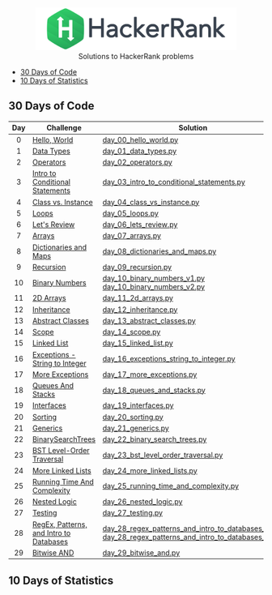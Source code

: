<p align="center">
    <a href="https://www.hackerrank.com/m__p__">
        <img height=85 src="https://github.com/butterflylady/hackerrank/blob/master/images/hackerRankLogo.svg">
    </a>
    <br>Solutions to HackerRank problems
</p>

* [30 Days of Code](#30-days-of-code)
* [10 Days of Statistics](#10-days-of-statistics)


## 30 Days of Code

  
| Day | Challenge | Solution |
|:---:|---|---|
| 0 | [Hello, World](https://www.hackerrank.com/challenges/30-hello-world/problem) | [day_00_hello_world.py](https://github.com/butterflylady/hackerrank/blob/master/Python/30%20Days%20of%20Code/day_00_hello_world.py) |
| 1 | [Data Types](https://www.hackerrank.com/challenges/30-data-types/problem) | [day_01_data_types.py](https://github.com/butterflylady/hackerrank/blob/master/Python/30%20Days%20of%20Code/day_01_data_types.py) |
| 2 | [Operators](https://www.hackerrank.com/challenges/30-operators/problem) | [day_02_operators.py](https://github.com/butterflylady/hackerrank/blob/master/Python/30%20Days%20of%20Code/day_02_operators.py) |
| 3 | [Intro to Conditional Statements](https://www.hackerrank.com/challenges/30-conditional-statements/problem)| [day_03_intro_to_conditional_statements.py](https://github.com/butterflylady/hackerrank/blob/master/Python/30%20Days%20of%20Code/day_03_intro_to_conditional_statements.py) |
| 4 | [Class vs. Instance](https://www.hackerrank.com/challenges/30-class-vs-instance/problem)| [day_04_class_vs_instance.py](https://github.com/butterflylady/hackerrank/blob/master/Python/30%20Days%20of%20Code/day_04_class_vs_instance.py) |
| 5 | [Loops](https://www.hackerrank.com/challenges/30-loops/problem) | [day_05_loops.py](https://github.com/butterflylady/hackerrank/blob/master/Python/30%20Days%20of%20Code/day_05_loops.py) |
| 6 | [Let's Review](https://www.hackerrank.com/challenges/30-review-loop/problem) | [day_06_lets_review.py](https://github.com/butterflylady/hackerrank/blob/master/Python/30%20Days%20of%20Code/day_06_lets_review.py) |
| 7 | [Arrays](https://www.hackerrank.com/challenges/30-arrays/problem) | [day_07_arrays.py](https://github.com/butterflylady/hackerrank/blob/master/Python/30%20Days%20of%20Code/day_07_arrays.py) |
| 8 | [Dictionaries and Maps](https://www.hackerrank.com/challenges/30-dictionaries-and-maps/problem) | [day_08_dictionaries_and_maps.py](https://github.com/butterflylady/hackerrank/blob/master/Python/30%20Days%20of%20Code/day_08_dictionaries_and_maps.py) |
| 9 | [Recursion](https://www.hackerrank.com/challenges/30-recursion/problem) | [day_09_recursion.py](https://github.com/butterflylady/hackerrank/blob/master/Python/30%20Days%20of%20Code/day_09_recursion.py) |
| 10 | [Binary Numbers](https://www.hackerrank.com/challenges/30-binary-numbers/problem) | [day_10_binary_numbers_v1.py](https://github.com/butterflylady/hackerrank/blob/master/Python/30%20Days%20of%20Code/day_10_binary_numbers_v1.py)<br /> [day_10_binary_numbers_v2.py](https://github.com/butterflylady/hackerrank/blob/master/Python/30%20Days%20of%20Code/day_10_binary_numbers_v2.py) |
| 11 | [2D Arrays](https://www.hackerrank.com/challenges/30-2d-arrays/problem) | [day_11_2d_arrays.py](https://github.com/butterflylady/hackerrank/blob/master/Python/30%20Days%20of%20Code/day_11_2d_arrays.py) |
| 12 | [Inheritance](https://www.hackerrank.com/challenges/30-inheritance/problem) | [day_12_inheritance.py](https://github.com/butterflylady/hackerrank/blob/master/Python/30%20Days%20of%20Code/day_12_inheritance.py) |
| 13 | [Abstract Classes](https://www.hackerrank.com/challenges/30-abstract-classes/problem) | [day_13_abstract_classes.py](https://github.com/butterflylady/hackerrank/blob/master/Python/30%20Days%20of%20Code/day_13_abstract_classes.py) |
| 14 | [Scope](https://www.hackerrank.com/challenges/30-scope/problem) | [day_14_scope.py](https://github.com/butterflylady/hackerrank/blob/master/Python/30%20Days%20of%20Code/day_14_scope.py) |
| 15 | [Linked List](https://www.hackerrank.com/challenges/30-linked-list/problem) | [day_15_linked_list.py](https://github.com/butterflylady/hackerrank/blob/master/Python/30%20Days%20of%20Code/day_15_linked_list.py) |
| 16 | [Exceptions - String to Integer](https://www.hackerrank.com/challenges/30-exceptions-string-to-integer/problem) | [day_16_exceptions_string_to_integer.py](https://github.com/butterflylady/hackerrank/blob/master/Python/30%20Days%20of%20Code/day_16_exceptions_string_to_integer.py) |
| 17 | [More Exceptions](https://www.hackerrank.com/challenges/30-more-exceptions/problem) | [day_17_more_exceptions.py](https://github.com/butterflylady/hackerrank/blob/master/Python/30%20Days%20of%20Code/day_17_more_exceptions.py) |
| 18 | [Queues And Stacks](https://www.hackerrank.com/challenges/30-queues-stacks/problem) | [day_18_queues_and_stacks.py](https://github.com/butterflylady/hackerrank/blob/master/Python/30%20Days%20of%20Code/day_18_queues_and_stacks.py) |
| 19 | [Interfaces](https://www.hackerrank.com/challenges/30-interfaces/problem) | [day_19_interfaces.py](https://github.com/butterflylady/hackerrank/blob/master/Python/30%20Days%20of%20Code/day_19_interfaces.py) |
| 20 | [Sorting](https://www.hackerrank.com/challenges/30-sorting/problem) | [day_20_sorting.py](https://github.com/butterflylady/hackerrank/blob/master/Python/30%20Days%20of%20Code/day_20_sorting.py) |
| 21 | [Generics](https://www.hackerrank.com/challenges/30-generics/problem) | [day_21_generics.py](https://github.com/butterflylady/hackerrank/blob/master/Python/30%20Days%20of%20Code/day_21_generics.py) |
| 22 | [BinarySearchTrees](https://www.hackerrank.com/challenges/30-binary-search-trees/problem) | [day_22_binary_search_trees.py](https://github.com/butterflylady/hackerrank/blob/master/Python/30%20Days%20of%20Code/day_22_binary_search_trees.py) |
| 23 | [BST Level-Order Traversal](https://www.hackerrank.com/challenges/30-binary-trees/problem) | [day_23_bst_level_order_traversal.py](https://github.com/butterflylady/hackerrank/blob/master/Python/30%20Days%20of%20Code/day_23_bst_level_order_traversal.py) |
| 24 | [More Linked Lists](https://www.hackerrank.com/challenges/30-linked-list-deletion/problem) | [day_24_more_linked_lists.py](https://github.com/butterflylady/hackerrank/blob/master/Python/30%20Days%20of%20Code/day_24_more_linked_lists.py) |
| 25 | [Running Time And Complexity](https://www.hackerrank.com/challenges/30-running-time-and-complexity/problem) | [day_25_running_time_and_complexity.py](https://github.com/butterflylady/hackerrank/blob/master/Python/30%20Days%20of%20Code/day_25_running_time_and_complexity.py)
| 26 | [Nested Logic](https://www.hackerrank.com/challenges/30-nested-logic/problem) | [day_26_nested_logic.py](https://github.com/butterflylady/hackerrank/blob/master/Python/30%20Days%20of%20Code/day_26_nested_logic.py)
| 27 | [Testing](https://www.hackerrank.com/challenges/30-testing/problem) | [day_27_testing.py](https://github.com/butterflylady/hackerrank/blob/master/Python/30%20Days%20of%20Code/day_27_testing.py)
| 28 | [RegEx, Patterns, and Intro to Databases](https://www.hackerrank.com/challenges/30-regex-patterns/problem) | [day_28_regex_patterns_and_intro_to_databases_v1.py](https://github.com/butterflylady/hackerrank/blob/master/Python/30%20Days%20of%20Code/day_28_regex_patterns_and_intro_to_databases_v1.py)<br />[day_28_regex_patterns_and_intro_to_databases_v2.py](https://github.com/butterflylady/hackerrank/blob/master/Python/30%20Days%20of%20Code/day_28_regex_patterns_and_intro_to_databases_v2.py)
| 29 | [Bitwise AND](https://www.hackerrank.com/challenges/30-bitwise-and/problem) | [day_29_bitwise_and.py](https://github.com/butterflylady/hackerrank/blob/master/Python/30%20Days%20of%20Code/day_29_bitwise_and.py)


## 10 Days of Statistics
